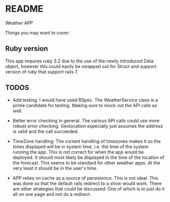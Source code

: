 # README

Weather APP

Things you may want to cover:

## Ruby version
This app requires ruby 3.2 due to the use of the newly introduced Data object, however this could easily be swapped out for Struct and support version of ruby that support rails 7.

## TODOS
* Add testing. I would have used RSpec. The WeatherService class is a prime candidate for testing. Making sure to mock out the API calls as well.

* Better error checking in general. The various API calls could use more robust error checking. Geolocation especially just assumes the address is valid and the call succeeded.

* TimeZone handling: The current handling of timezones makes it so the times displayed will be in system time, i.e. the time of the system running the app. This is not correct for when the app would be deployed. It should most likely be displayed in the time of the location of the forecast. This seems to be standard for other weather apps. At the very least it should be in the user's time.

* APP relies on cache as a source of persistence. This is not ideal. This was done so that the default rails redirect to a show would work. There are other strategies that could be discussed. One of which is to just do it all on one page and not do a redirect.